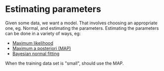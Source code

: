 # Estimating parameters

Given some data, we want a model. That involves choosing an appropriate one, eg.
Normal, and estimating the parameters. Estimating the parameters can be done in
a variety of ways, eg:
- [Maximum likelihood](202210101331.md)
- [Maximum a posteriori (MAP)](202210101339.md)
- [Bayesian normal fitting](202210111043.md)

When the training data set is "small", should use the MAP.
